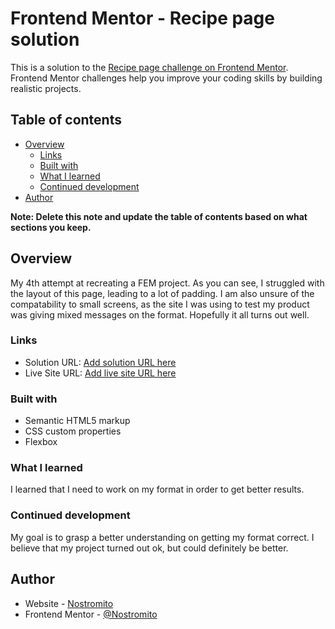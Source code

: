 # Frontend Mentor - Recipe page solution

This is a solution to the [Recipe page challenge on Frontend Mentor](https://www.frontendmentor.io/challenges/recipe-page-KiTsR8QQKm). Frontend Mentor challenges help you improve your coding skills by building realistic projects. 

## Table of contents

- [Overview](#overview)
  - [Links](#links)
  - [Built with](#built-with)
  - [What I learned](#what-i-learned)
  - [Continued development](#continued-development)
- [Author](#author)

**Note: Delete this note and update the table of contents based on what sections you keep.**

## Overview

My 4th attempt at recreating a FEM project. As you can see, I struggled with the layout of this page, leading to a lot of padding. I am also unsure of the compatability to small screens, as the site I was using to test my product was giving mixed messages on the format. Hopefully it all turns out well.

### Links

- Solution URL: [Add solution URL here](https://your-solution-url.com)
- Live Site URL: [Add live site URL here](https://your-live-site-url.com)

### Built with

- Semantic HTML5 markup
- CSS custom properties
- Flexbox

### What I learned

I learned that I need to work on my format in order to get better results.

### Continued development

My goal is to grasp a better understanding on getting my format correct. I believe that my project turned out ok, but could definitely be better.

## Author

- Website - [Nostromito](https://github.com/Nostromito)
- Frontend Mentor - [@Nostromito](https://www.frontendmentor.io/profile/Nostromito)
